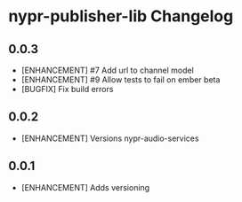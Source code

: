 # nypr-publisher-lib Changelog

## 0.0.3
- [ENHANCEMENT] #7 Add url to channel model
- [ENHANCEMENT] #9 Allow tests to fail on ember beta
- [BUGFIX] Fix build errors

## 0.0.2
- [ENHANCEMENT] Versions nypr-audio-services

## 0.0.1
- [ENHANCEMENT] Adds versioning
